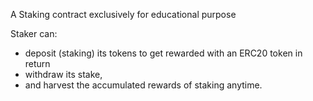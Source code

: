 A Staking contract exclusively for educational purpose

Staker can:
- deposit (staking) its tokens to get rewarded with an ERC20 token in return
- withdraw its stake, 
- and harvest the accumulated rewards of staking anytime.